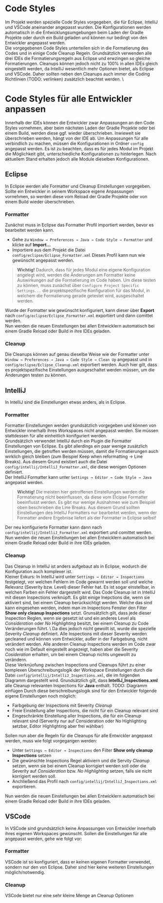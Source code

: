 # Code Styles
Im Projekt werden spezielle Code Styles vorgegeben, die für Eclipse, IntelliJ und VSCode aneinander angepasst wurden. Die Konfigurationen werden automatisch in die Entwicklungsumgebungen beim Laden der Gradle Projekte oder durch ein Build geladen und können nur bedingt von den Entwickler angepasst werden. \
Die vorgegebenen Code Styles unterteilen sich in die Formatierung des Codes und in einige Code Cleanup Regeln. Grundsätzlich verwenden alle drei IDEs die Formatierungsregeln aus Eclipse und erwzingen so gleiche Formatierungen. Cleanups können jedoch nicht zu 100% in allen IDEs gleich eingestellt werden, da IntelliJ wesentlich mehr Optionen bietet, als Eclipse und VSCode. Daher sollten neben den Cleanups auch immer die Coding Richtlinien (TODO: verlinken) zusätzlich beachtet werden. \

# Code Styles für alle Entwickler anpassen
Innerhalb der IDEs können die Entwickler zwar Anpassungen an den Code Styles vornehmen, aber beim nächsten Laden der Gradle Projekte oder bei einem Build, werden diese ggf. wieder überschrieben. Inwieweit sie überschrieben werden, hängt von der IDE ab. Um Anpassungen für alle verbindlich zu machen, müssen die Konfigurationen in Ordner `config` angepasst werden. Es ist zu beachten, dass es für jedes Modul im Projekt die Möglichkeit gibt, unterschiedliche Konfigurationen zu hinterlegen. Nach aktuellem Stand erhalten jedoch alle Module dieselben Konfigurationen.

## Eclipse
In Eclipse werden alle Formatter und Cleanup Einstellungen vorgegeben. Sollte ein Entwickler in seinem Workspace eigene Anpassungen vornehmen, so werden diese vom Reload der Gradle Projekte oder von einem Build wieder überschrieben.
### Formatter
Zunächst muss in Eclipse das Formatter Profil importiert werden, bevor es bearbeitet werden kann. 
* Gehe zu `Window → Preferences → Java → Code Style → Formatter` und klicke auf **Import...**
* Importiere aus dem Projekt die Datei `config/eclipse/Eclipse_Formatter.xml`
Dieses Profil kann nun wie gewünscht angepasst werden.
> **Wichtig!**
> Dadurch, dass für jedes Modul eine eigene Konfiguration angelegt wird, werden die Änderungen am Formatter keine Auswirkungen auf die Formatierung im Code haben. Um diese testen zu können, muss zunächst über `Configure Project Specific Settings...` die projektspezifische Konfiguration für das Modul, in welchem die Formatierung gerade getestet wird, ausgeschaltet werden.

Wurde der Formatter wie gewünscht konfiguriert, kann dieser über **Export** nach `config/eclipse/Eclipse_Formatter.xml` exportiert und dann comittet werden.\
Nun werden die neuen Einstellungen bei allen Entwicklern automatisch bei einem Gradle Reload oder Build in ihre IDEs geladen.

### Cleanup
Die Cleanups können auf genau dieselbe Weise wie der Formatter unter `Window → Preferences → Java → Code Style → Clean Up` angepasst und in `config/eclipse/Eclipse_Cleanup.xml` exportiert werden. Auch hier gilt, dass es projektspezifische Einstellungen ausgeschaltet werden müssen, um die Änderungen testen zu können.

## IntelliJ
In IntelliJ sind die Einstellungen etwas anders, als in Eclipse.
### Formatter
Formatter Einstellungen werden grundsätzlich vorgegeben und können von Entwickler innerhalb ihres Workspaces nicht angepasst werden. Sie müssen stattdessen für alle einheitlich konifguriert werden.\
Grundsätzlich verwendet IntelliJ durch ein Plugin die Formatter Einstellungen von Eclipse. Es gibt allerdings ein paar wenige zusätzlich Einstellungen, die getroffen werden müssen, damit die Formatierungen auch wirklich gleich bleiben (zum Beispiel Keep when reformatting → Line Breaks). Aus diesem Grund existiert auch die Datei `config/intellij/IntelliJ_Formatter.xml`, die diese wenigen Optionen definiert.\
Der IntelliJ Formatter kann unter `Settings → Editor → Code Style → Java` angepasst werden. 
> **Wichtig!** Die meisten hier getroffenen Einstellungen werden die Formatierung nicht beeinflussen, da diese vom Elcipse Formatter beeinflusst werden. Es gibt nur wenige Ausnahmen wie zum Beispiel oben beschrieben die Line Breaks. Aus diesem Grund sollten Einstellungen des IntelliJ Formatters nur bearbeitet werden, wenn der Formatter andere Ergebnise liefert als der Formatter in Eclipse selbst!

Der neu konfigurierte Formatter kann dann nach `config/intellij/IntelliJ_Formatter.xml` exportiert und comittet werden. \
Nun werden die neuen Einstellungen bei allen Entwicklern automatisch bei einem Gradle Reload oder Build in ihre IDEs geladen.

### Cleanup
Das Cleanup in IntelliJ ist anders aufgebaut als in Eclipse, wodurch die Konfiguration auch komplexer ist. \
Kleiner Exkurs: In IntelliJ wird unter `Settings → Editor → Inspections` festgelegt, vor welchen Fehlern im Code gewarnt werden soll und welche Relevanz (Severity bzw. Level) dieser Fehler hat. Es ist sogar einstellbar, in welchen Farben ein Fehler dargestellt wird. Das Code Cleanup ist in IntelliJ mit diesen Inspections verknüpft. Es gibt einige Inepctions die, wenn sie aktiviert sind, bei einem Cleanup berücksichtigt werden. Welche das sind kann eingesehen werden, indem man im Inspections Fenster den Filter **Show only cleanup Inspections** setzt. Grunsätzlich gilt, dass jede dieser Inspection Reglen, wenn sie gesetzt ist und ein anderes Level als *Consideration* oder *No Highlighting* besitzt, bei einem Cleanup zu Code Veränderungen führt. \ Da dies jedoch nicht gewollt ist, wurde die spezielle Severity *Cleanup* definiert. Alle Inspections mit dieser Severity werden gecleaned und können vom Entwickler, außer in der Farbgebung, nicht verändert werden. Alle anderen Cleanup Inspections werden im Code zwar noch wie im Default eingestellt angezeigt, haben aber die Severity *Cosideration* erhalten, um bei einem Cleanup nichts ungewollt zu verändern. \
Diese Verknüofung zwischen Inspections und Cleanups führt zu einer komplexen Überschreibungslogik der Workspace Einstellungen durch die Datei `config/intellij/IntelliJ_Inspections.xml`, die im folgenden Diagramm dargestellt wird. Grundsätzlich gilt, dass **IntelliJ_Inspections.xml** alle Cleanup relevanten Inspections für **Java** enthält.
TODO: Diagramm einfügen
Durch diese berschreibungslogik sind für den Entwickler folgende eigene Einstellungen noch möglich:
* Farbgebung der Inspections mit Severity *Cleanup*
* Freie Einstellung aller Inspections, die nicht für ein Cleanup relevant sind
* Eingeschränkte Einstellung aller Inspections, die für ein Cleanup relevant sind (Serverity nur auf Consideration oder No Highlighting setzbar, Editor Highlighting aber frei wählbar)

Sollen nun aber die Regeln für die Cleanups für alle Entwickler angepasst werden, muss wie folgt vorgegangen werden:
* Unter `Settings → Editor → Inspections` den Filter **Show only cleanup Inspections** setzen
* Die gewünschte Inspections Regel aktiviern und die Servity *Cleanup* setzen, wenn sie bei einem Cleanup korrigiert werden soll oder die Severity auf *Consideration* bzw. *No Highlighting* setzen, falls sie nicht korrigiert werden soll.
* Anchließend das Profil nach `config/intellij/IntelliJ_Inspections.xml` exportieren.

Nun werden die neuen Einstellungen bei allen Entwicklern automatisch bei einem Gradle Reload oder Build in ihre IDEs geladen.

## VSCode
In VSCode sind grundsätzlich keine Anpassungen von Entwickler innerhalb ihres eigenen Workspaces gewünscht. Sollen die Einstellungen für alle angepasst werden, gehe wie folgt vor:

### Formatter
VSCode ist so konfiguriert, dass er keinen eigenen Formatter verwendet, sondern nur den von Eclipse. Daher sind hier keine weiteren Einstellungen möglich/notwendig.

### Cleanup
VSCode bietet nur eine sehr kleine Menge an Cleanup Optionen
